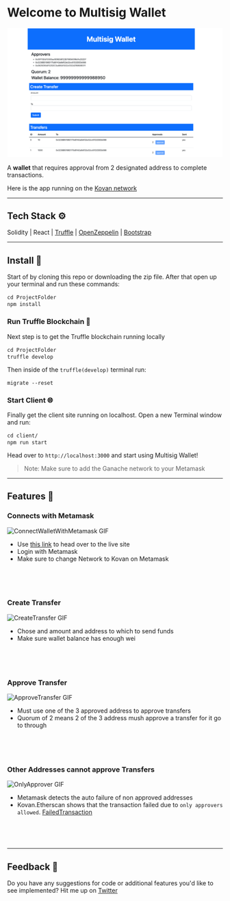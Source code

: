 # Welcome to Multisig Wallet

![WalletScreenShot](https://raw.githubusercontent.com/jacobvanschenck/Multisig-Wallet/master/GIFs/MultisigWallet.png)

A **wallet** that requires approval from 2 designated address to complete transactions.

Here is the app running on the [Kovan network](https://multi-sig-wallet-vs.netlify.app/)

---

## Tech Stack ⚙️

Solidity | React | [Truffle](https://trufflesuite.com/) | [OpenZeppelin](https://github.com/OpenZeppelin/openzeppelin-contracts) | [Bootstrap](https://getbootstrap.com/)

---

## Install 💾

Start of by cloning this repo or downloading the zip file.
After that open up your terminal and run these commands:

```
cd ProjectFolder
npm install
```

### Run Truffle Blockchain 🔗

Next step is to get the Truffle blockchain running locally

```
cd ProjectFolder
truffle develop
```

Then inside of the `truffle(develop)` terminal run:

```
migrate --reset
```

### Start Client 🌐

Finally get the client site running on localhost.
Open a new Terminal window and run:

```
cd client/
npm run start
```

Head over to `http://localhost:3000` and start using Multisig Wallet!

> Note:
> Make sure to add the Ganache network to your Metamask

---

## Features 📼

### Connects with Metamask

![ConnectWalletWithMetamask GIF](https://raw.githubusercontent.com/jacobvanschenck/Multisig-Wallet/master/GIFs/ConnectWalletWithMetamask.gif)

-   Use [this link](https://multi-sig-wallet-vs.netlify.app/) to head over to the live site
-   Login with Metamask
-   Make sure to change Network to Kovan on Metamask
<p>&nbsp;</p>
<p>&nbsp;</p>

### Create Transfer

![CreateTransfer GIF](https://raw.githubusercontent.com/jacobvanschenck/Multisig-Wallet/master/GIFs/CreateTransfer.gif)

-   Chose and amount and address to which to send funds
-   Make sure wallet balance has enough wei
<p>&nbsp;</p>
<p>&nbsp;</p>

### Approve Transfer

![ApproveTransfer GIF](https://raw.githubusercontent.com/jacobvanschenck/Multisig-Wallet/master/GIFs/ApproveTransfer.gif)

-   Must use one of the 3 approved address to approve transfers
-   Quorum of 2 means 2 of the 3 address mush approve a transfer for it go to through
<p>&nbsp;</p>
<p>&nbsp;</p>

### Other Addresses cannot approve Transfers

![OnlyApprover GIF](https://raw.githubusercontent.com/jacobvanschenck/Multisig-Wallet/master/GIFs/OnlyApprover.gif)

-   Metamask detects the auto failure of non approved addresses
-   Kovan.Etherscan shows that the transaction failed due to `only approvers allowed`. [FailedTransaction](https://kovan.etherscan.io/tx/0xc833486eb58cff0a9c1ac56ec312e706ebf5f469ca6c148577c01a287f7a6b8b)
<p>&nbsp;</p>
<p>&nbsp;</p>

---

## Feedback 🤝

Do you have any suggestions for code or additional features you'd like to see implemented? Hit me up on [Twitter](https://twitter.com/JacobVanSchenck)
